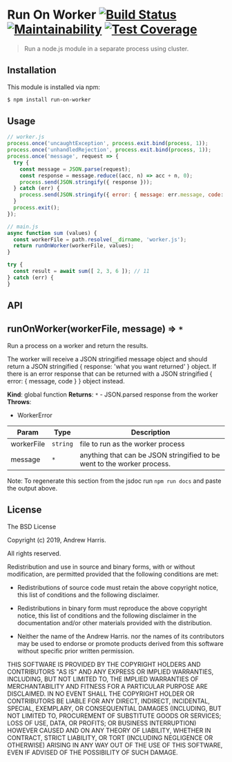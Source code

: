 # Run On Worker [![Build Status](https://api.travis-ci.com/noblesamurai/node-run-on-worker.svg?branch=master)](http://travis-ci.com/noblesamurai/node-run-on-worker) [![Maintainability](https://api.codeclimate.com/v1/badges/8eedb3b307882391272e/maintainability)](https://codeclimate.com/github/noblesamurai/node-run-on-worker/maintainability) [![Test Coverage](https://api.codeclimate.com/v1/badges/8eedb3b307882391272e/test_coverage)](https://codeclimate.com/github/noblesamurai/node-run-on-worker/test_coverage)

> Run a node.js module in a separate process using cluster.

## Installation

This module is installed via npm:

``` bash
$ npm install run-on-worker
```

## Usage

```js
// worker.js
process.once('uncaughtException', process.exit.bind(process, 1));
process.once('unhandledRejection', process.exit.bind(process, 1));
process.once('message', request => {
  try {
    const message = JSON.parse(request);
    const response = message.reduce((acc, n) => acc + n, 0);
    process.send(JSON.stringify({ response }));
  } catch (err) {
    process.send(JSON.stringify({ error: { message: err.message, code: 42 } }));
  }
  process.exit();
});

// main.js
async function sum (values) {
  const workerFile = path.resolve(__dirname, 'worker.js');
  return runOnWorker(workerFile, values);
}

try {
  const result = await sum([ 2, 3, 6 ]); // 11
} catch (err) {
}
```

## API

<a name="runOnWorker"></a>

## runOnWorker(workerFile, message) ⇒ <code>\*</code>
Run a process on a worker and return the results.

The worker will receive a JSON stringified message object and should return
a JSON stringified { response: 'what you want returned' } object. If there
is an error response that can be returned with a JSON stringified
{ error: { message, code } } object instead.

**Kind**: global function
**Returns**: <code>\*</code> - JSON.parsed response from the worker
**Throws**:

- WorkerError


| Param | Type | Description |
| --- | --- | --- |
| workerFile | <code>string</code> | file to run as the worker process |
| message | <code>\*</code> | anything that can be JSON stringified to be went to the   worker process. |

Note: To regenerate this section from the jsdoc run `npm run docs` and paste
the output above.

## License

The BSD License

Copyright (c) 2019, Andrew Harris.

All rights reserved.

Redistribution and use in source and binary forms, with or without modification,
are permitted provided that the following conditions are met:

* Redistributions of source code must retain the above copyright notice, this
  list of conditions and the following disclaimer.

* Redistributions in binary form must reproduce the above copyright notice, this
  list of conditions and the following disclaimer in the documentation and/or
  other materials provided with the distribution.

* Neither the name of the Andrew Harris. nor the names of its
  contributors may be used to endorse or promote products derived from
  this software without specific prior written permission.

THIS SOFTWARE IS PROVIDED BY THE COPYRIGHT HOLDERS AND CONTRIBUTORS "AS IS" AND
ANY EXPRESS OR IMPLIED WARRANTIES, INCLUDING, BUT NOT LIMITED TO, THE IMPLIED
WARRANTIES OF MERCHANTABILITY AND FITNESS FOR A PARTICULAR PURPOSE ARE
DISCLAIMED. IN NO EVENT SHALL THE COPYRIGHT HOLDER OR CONTRIBUTORS BE LIABLE FOR
ANY DIRECT, INDIRECT, INCIDENTAL, SPECIAL, EXEMPLARY, OR CONSEQUENTIAL DAMAGES
(INCLUDING, BUT NOT LIMITED TO, PROCUREMENT OF SUBSTITUTE GOODS OR SERVICES;
LOSS OF USE, DATA, OR PROFITS; OR BUSINESS INTERRUPTION) HOWEVER CAUSED AND ON
ANY THEORY OF LIABILITY, WHETHER IN CONTRACT, STRICT LIABILITY, OR TORT
(INCLUDING NEGLIGENCE OR OTHERWISE) ARISING IN ANY WAY OUT OF THE USE OF THIS
SOFTWARE, EVEN IF ADVISED OF THE POSSIBILITY OF SUCH DAMAGE.

